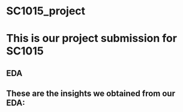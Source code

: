 # SC1015_project

# This is our project submission for SC1015

## EDA

These are the insights we obtained from our EDA:
- 
